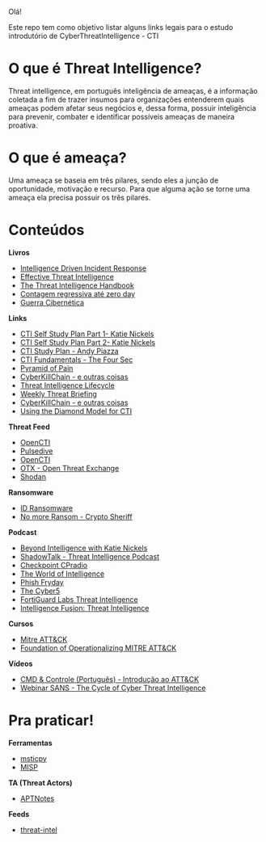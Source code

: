 Olá!

Este repo tem como objetivo listar alguns links legais para o estudo introdutório de CyberThreatIntelligence - CTI  
# O que é Threat Intelligence?  
Threat intelligence, em português inteligência de ameaças, é a informação coletada a fim de trazer insumos para organizações entenderem quais ameaças podem afetar seus negócios e, dessa forma, possuir inteligência para prevenir, combater e identificar possíveis ameaças de maneira proativa.

# O que é ameaça? 
Uma ameaça se baseia em três pilares, sendo eles a junção de oportunidade, motivação e recurso. Para que alguma ação se torne uma ameaça ela precisa possuir os três pilares.



# Conteúdos

**Livros**
* [Intelligence Driven Incident Response](https://amzn.to/3OhRx7m)  
* [Effective Threat Intelligence](https://amzn.to/3B4KBb3)  
* [The Threat Intelligence Handbook](https://amzn.to/3PD1RrL)  
* [Contagem regressiva até zero day](https://amzn.to/3oa5R7B)   
* [Guerra Cibernética](https://amzn.to/3aMnvev) 

**Links**
* [CTI Self Study Plan Part 1- Katie Nickels](https://medium.com/katies-five-cents/a-cyber-threat-intelligence-self-study-plan-part-1-968b5a8daf9a) 
* [CTI Self Study Plan Part 2- Katie Nickels](https://medium.com/katies-five-cents/a-cyber-threat-intelligence-self-study-plan-part-2-d04b7a529d36) 
* [CTI Study Plan - Andy Piazza](https://klrgrz.medium.com/cyber-threat-intelligence-study-plan-c60484d319cb)   
* [CTI Fundamentals - The Four Sec](https://medium.com/@thefoursec/threat-intelligence-the-fundamentals-fc582bba7b7)   
* [Pyramid of Pain](https://www.sans.org/tools/the-pyramid-of-pain/)   
* [CyberKillChain - e outras coisas](https://www.sans.org/blog/cyber-kill-chain-mitre-attack-purple-team/)   
* [Threat Intelligence Lifecycle](https://flashpoint.io/blog/threat-intelligence-lifecycle/)
* [Weekly Threat Briefing](https://cyware.com/weekly-threat-briefing)
* [CyberKillChain - e outras coisas](https://www.sans.org/blog/cyber-kill-chain-mitre-attack-purple-team/)  
* [Using the Diamond Model for CTI](https://warnerchad.medium.com/diamond-model-for-cti-5aba5ba5585) 

**Threat Feed**
* [OpenCTI](https://www.opencti.net.br)
* [Pulsedive](https://pulsedive.com/)
* [OpenCTI](https://www.opencti.net.br)
* [OTX - Open Threat Exchange](https://otx.alienvault.com/)
* [Shodan](https://www.shodan.io/)

**Ransomware**
* [ID Ransomware](https://id-ransomware.malwarehunterteam.com)
* [No more Ransom - Crypto Sheriff](https://www.nomoreransom.org/crypto-sheriff.php)

**Podcast**
* [Beyond Intelligence with Katie Nickels](https://hackervalley.com/hacker-valley-blue/beyond-intelligence-with-katie-nickels/)
* [ShadowTalk - Threat Intelligence Podcast](https://resources.digitalshadows.com/threat-intelligence-podcast-shadowtalk)
* [Checkpoint CPradio](https://cpradio.castos.com/)
* [The World of Intelligence](https://podcast.janes.com/public/68/The-World-of-Intelligence-50487d09)
* [Phish Fryday](https://podcastaddict.com/podcast/phish-fryday/3712893)
* [The Cyber5](https://www.nisos.com/podcasts/cyber5/)
* [FortiGuard Labs Threat Intelligence](https://soundcloud.com/fortiguardlabs)
* [Intelligence Fusion: Threat Intelligence](https://podcasts.apple.com/us/podcast/intelligence-fusion-threat-intelligence-podcasts/id1508134280)

**Cursos**
* [Mitre ATT&CK](https://attack.mitre.org/resources/training/cti/)   
* [Foundation of Operationalizing MITRE ATT&CK](https://academy.attackiq.com/courses/foundations-of-operationalizing-mitre-attck) 

**Vídeos**
* [CMD & Controle (Português) - Introdução ao ATT&CK](https://youtube.com/playlist?list=PL0ErodOOTrZVpq2s4BzsKZUBjslbd9ZnC)  
* [Webinar SANS - The Cycle of Cyber Threat Intelligence](https://www.youtube.com/watch?v=J7e74QLVxCk)  

# Pra praticar!

**Ferramentas**
* [msticpy](https://github.com/microsoft/msticpy)
* [MISP](https://github.com/MISP/MISP)

**TA (Threat Actors)**
* [APTNotes](https://github.com/kbandla/APTnotes)

**Feeds**
* [threat-intel](https://threat-intel.xyz/)
